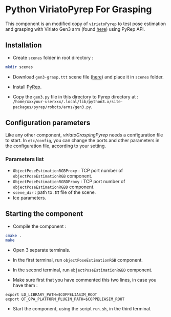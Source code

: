 # Python ViriatoPyrep For Grasping

This component is an modified copy of `viriatoPyrep` to test pose estimation and grasping with Viriato Gen3 arm (found [here](https://drive.google.com/file/d/1xcmN0KhPeRa4pRaAOfZrDxP2IEozzAGO/view?usp=sharing)) using PyRep API.

## Installation

-   Create `scenes` folder in root directory :
```bash
mkdir scenes
```

-   Download `gen3-grasp.ttt` scene file ([here](https://drive.google.com/file/d/1l1toq6XcohdON_o0sQX1O4jl6NNE_93m/view?usp=sharing)) and place it in `scenes` folder.

-   Install [PyRep](https://github.com/stepjam/PyRep).

-   Copy the `gen3.py` file in this directory to Pyrep directory at : `/home/xxxyour-userxxx/.local/lib/python3.x/site-packages/pyrep/robots/arms/gen3.py`.

## Configuration parameters

Like any other component, *viriatoGraspingPyrep* needs a configuration file to start. In `etc/config`, you can change the ports and other parameters in the configuration file, according to your setting.

### Parameters list

-   `ObjectPoseEstimationRGBProxy` : TCP port number of `objectPoseEstimationRGB` component.
-   `ObjectPoseEstimationRGBDProxy` : TCP port number of `objectPoseEstimationRGBD` component.
-   `scene_dir` : path to _.ttt_ file of the scene.
-   Ice parameters.

## Starting the component

-   Compile the component :
```bash
cmake .
make
```

-   Open 3 separate terminals.

-   In the first terminal, run `objectPoseEstimationRGB` component.

-   In the second terminal, run `objectPoseEstimationRGBD` component.

-   Make sure first that you have commented this two lines, in case you have them :
 ```
export LD_LIBRARY_PATH=$COPPELIASIM_ROOT
export QT_QPA_PLATFORM_PLUGIN_PATH=$COPPELIASIM_ROOT
```

-   Start the component, using the script `run.sh`, in the third terminal.
